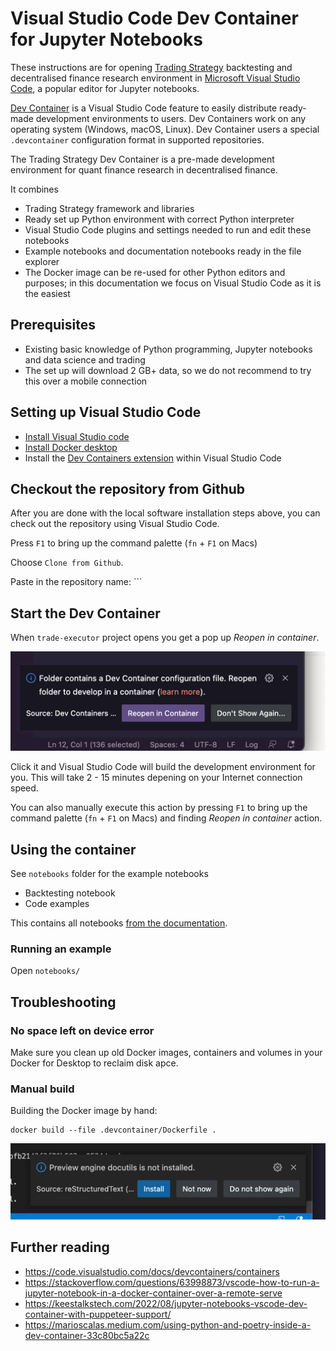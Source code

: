 # Visual Studio Code Dev Container for Jupyter Notebooks

These instructions are for opening [Trading Strategy](https://tradingstrategy.ai)
backtesting and decentralised finance research environment in [Microsoft Visual Studio Code](https://code.visualstudio.com/),
a popular editor for Jupyter notebooks.

[Dev Container](https://code.visualstudio.com/docs/devcontainers/containers) is a Visual Studio Code
feature to easily distribute ready-made development environments to users.
Dev Containers work on any operating system (Windows, macOS, Linux).
Dev Container users a special `.devcontainer` configuration format in supported repositories.

The Trading Strategy Dev Container is a pre-made development environment
for quant finance research in decentralised finance. 

It combines

- Trading Strategy framework and libraries
- Ready set up Python environment with correct Python interpreter
- Visual Studio Code plugins and settings needed to run and
  edit these notebooks
- Example notebooks and documentation notebooks ready in the file explorer
- The Docker image can be re-used for other Python editors and purposes;
  in this documentation we focus on Visual Studio Code as it is the easiest

## Prerequisites

- Existing basic knowledge of Python programming, Jupyter notebooks and data science and trading
- The set up will download 2 GB+ data, so we do not recommend to try this 
  over a mobile connection

## Setting up Visual Studio Code

- [Install Visual Studio code](https://code.visualstudio.com/)
- [Install Docker desktop](https://www.docker.com/products/docker-desktop/)
- Install the [Dev Containers extension](https://code.visualstudio.com/docs/devcontainers/containers)
  within Visual Studio Code

## Checkout the repository from Github

After you are done with the local software installation steps above,
you can check out the repository using Visual Studio Code.

Press `F1` to bring up the command palette (`fn` + `F1` on Macs)

Choose `Clone from Github`.

Paste in the repository name: ```

## Start the Dev Container

When `trade-executor` project opens you get a pop up *Reopen in container*.

![img.png](open-in-dev-container.png)

Click it and Visual Studio Code will build the development environment for you.
This will take 2 - 15 minutes depening on your Internet connection speed.

You can also manually execute this action by pressing `F1` to bring up the command palette (`fn` + `F1` on Macs)
and finding *Reopen in container* action.

## Using the container

See `notebooks` folder for the example notebooks

- Backtesting notebook
- Code examples

This contains all notebooks [from the documentation](https://tradingstrategy.ai/docs/).

### Running an example

Open `notebooks/`

## Troubleshooting

### No space left on device error

Make sure you clean up old Docker images, containers and volumes in your Docker for Desktop
to reclaim disk apce.

### Manual build

Building the Docker image by hand:

```shell
docker build --file .devcontainer/Dockerfile .
```

![img.png](img.png)

## Further reading

- https://code.visualstudio.com/docs/devcontainers/containers
- https://stackoverflow.com/questions/63998873/vscode-how-to-run-a-jupyter-notebook-in-a-docker-container-over-a-remote-serve
- https://keestalkstech.com/2022/08/jupyter-notebooks-vscode-dev-container-with-puppeteer-support/
- https://marioscalas.medium.com/using-python-and-poetry-inside-a-dev-container-33c80bc5a22c
